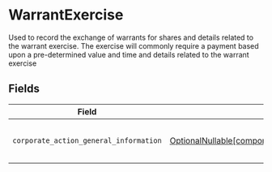 # WarrantExercise

Used to record the exchange of warrants for shares and details related to the warrant exercise. The exercise will commonly require a payment based upon a pre-determined value and time and details related to the warrant exercise


## Fields

| Field                                                                                                                                                                  | Type                                                                                                                                                                   | Required                                                                                                                                                               | Description                                                                                                                                                            |
| ---------------------------------------------------------------------------------------------------------------------------------------------------------------------- | ---------------------------------------------------------------------------------------------------------------------------------------------------------------------- | ---------------------------------------------------------------------------------------------------------------------------------------------------------------------- | ---------------------------------------------------------------------------------------------------------------------------------------------------------------------- |
| `corporate_action_general_information`                                                                                                                                 | [OptionalNullable[components.EntryWarrantExerciseCorporateActionGeneralInformation]](../../models/components/entrywarrantexercisecorporateactiongeneralinformation.md) | :heavy_minus_sign:                                                                                                                                                     | Common fields for corporate actions                                                                                                                                    |